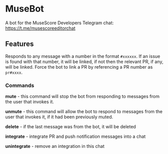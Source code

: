 # MuseBot
A bot for the MuseScore Developers Telegram chat: https://t.me/musescoreeditorchat

## Features
Responds to any message with a number in the format `#xxxxxx`.
If an issue is found with that number, it will be linked, if not then the relevant PR, if any, will be linked.
Force the bot to link a PR by referencing a PR number as `pr#xxxx`.

### Commands

**mute** - this command will stop the bot from responding to messages from the user
that invokes it.

**unmute** - this command will allow the bot to respond to messages from the user
that invokes it, if it had been previously muted.

**delete** - if the last message was from the bot, it will be deleted

**integrate** - integrate PR and push notification messages into a chat

**unintegrate** - remove an integration in this chat
